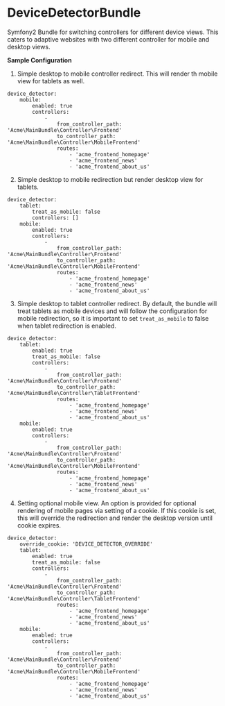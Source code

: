 # DeviceDetectorBundle

Symfony2 Bundle for switching controllers for different device views. This caters to adaptive websites with two different controller for mobile and desktop views.

__Sample Configuration__

1. Simple desktop to mobile controller redirect. This will render th mobile view for tablets as well.

```
device_detector:
    mobile:
        enabled: true
        controllers:
            -
                from_controller_path: 'Acme\MainBundle\Controller\Frontend'
                to_controller_path: 'Acme\MainBundle\Controller\MobileFrontend'
                routes:
                    - 'acme_frontend_homepage'
                    - 'acme_frontend_news'
                    - 'acme_frontend_about_us'
```

2. Simple desktop to mobile redirection but render desktop view for tablets.

```
device_detector:
    tablet:
        treat_as_mobile: false
        controllers: []
    mobile:
        enabled: true
        controllers:
            -
                from_controller_path: 'Acme\MainBundle\Controller\Frontend'
                to_controller_path: 'Acme\MainBundle\Controller\MobileFrontend'
                routes:
                    - 'acme_frontend_homepage'
                    - 'acme_frontend_news'
                    - 'acme_frontend_about_us'
```

3. Simple desktop to tablet controller redirect. By default, the bundle will treat tablets as mobile devices and will follow the configuration for mobile redirection, so it is important to set ```treat_as_mobile``` to false when tablet redirection is enabled.

```
device_detector:
    tablet:
        enabled: true
        treat_as_mobile: false
        controllers:
            -
                from_controller_path: 'Acme\MainBundle\Controller\Frontend'
                to_controller_path: 'Acme\MainBundle\Controller\TabletFrontend'
                routes:
                    - 'acme_frontend_homepage'
                    - 'acme_frontend_news'
                    - 'acme_frontend_about_us'
    mobile:
        enabled: true
        controllers:
            -
                from_controller_path: 'Acme\MainBundle\Controller\Frontend'
                to_controller_path: 'Acme\MainBundle\Controller\MobileFrontend'
                routes:
                    - 'acme_frontend_homepage'
                    - 'acme_frontend_news'
                    - 'acme_frontend_about_us'
```

4. Setting optional mobile view. An option is provided for optional rendering of mobile pages via setting of a cookie. If this cookie is set, this will override the redirection and render the desktop version until cookie expires.

```
device_detector:
    override_cookie: 'DEVICE_DETECTOR_OVERRIDE'
    tablet:
        enabled: true
        treat_as_mobile: false
        controllers:
            -
                from_controller_path: 'Acme\MainBundle\Controller\Frontend'
                to_controller_path: 'Acme\MainBundle\Controller\TabletFrontend'
                routes:
                    - 'acme_frontend_homepage'
                    - 'acme_frontend_news'
                    - 'acme_frontend_about_us'
    mobile:
        enabled: true
        controllers:
            -
                from_controller_path: 'Acme\MainBundle\Controller\Frontend'
                to_controller_path: 'Acme\MainBundle\Controller\MobileFrontend'
                routes:
                    - 'acme_frontend_homepage'
                    - 'acme_frontend_news'
                    - 'acme_frontend_about_us'
```
